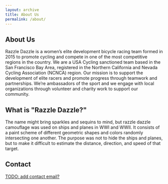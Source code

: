 ```yaml
---
layout: archive
title: About Us
permalink: /about/
---
```


## About Us

Razzle Dazzle is a women’s elite development bicycle racing team formed in 2015 to promote cycling and compete in one of the most competitive regions in the country. We are a USA Cycling sanctioned team based in the San Francisco Bay Area, registered in the Northern California and Nevada Cycling Association (NCNCA) region. Our mission is to support the development of elite racers and promote progress through teamwork and partnerships. We’re ambassadors of the sport and we engage with local organizations through volunteer and charity work to support our community.

## What is "Razzle Dazzle?"

The name might bring sparkles and sequins to mind, but razzle dazzle camouflage was used on ships and planes in WWI and WWII. It consists of a paint scheme of different geometric shapes and colors randomly intersecting one another. The purpose was not to hide the ships and planes, but to make it difficult to estimate the distance, direction, and speed of that target.

## Contact

[TODO: add contact email?](mailto:email@domain.com)

